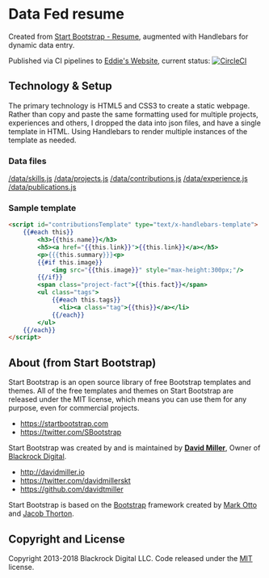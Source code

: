 # Data Fed resume

Created from [Start Bootstrap - Resume](https://startbootstrap.com/template-overviews/resume/), augmented with Handlebars for dynamic data entry.

Published via CI pipelines to [Eddie's Website](https://edwardawebb.com), current status: [![CircleCI](https://circleci.com/gh/eddiewebb/json-resume.svg?style=svg)](https://circleci.com/gh/eddiewebb/json-resume)


## Technology & Setup

The primary technology is HTML5 and CSS3 to create a static webpage.  Rather than copy and paste the same formatting used for multiple projects, experiences and others, I dropped the data into json files, and have a single template in HTML.  Using Handlebars to render multiple instances of the template as needed.

### Data files

[/data/skills.js](/data/skills.js)
[/data/projects.js](/data/projects.js)
[/data/contributions.js](/data/contributions.js)
[/data/experience.js](/data/experience.js)
[/data/publications.js](/data/publications.js)

### Sample template

```html
<script id="contributionsTemplate" type="text/x-handlebars-template">
    {{#each this}}
        <h3>{{this.name}}</h3>
        <h5><a href="{{this.link}}">{{this.link}}</a></h5>
        <p>{{{this.summary}}}<p>
        {{#if this.image}}
            <img src="{{this.image}}" style="max-height:300px;"/>
        {{/if}}
        <span class="project-fact">{{this.fact}}</span>
        <ul class="tags">
            {{#each this.tags}}
              <li><a class="tag">{{this}}</a></li>
            {{/each}}
        </ul>
    {{/each}}
</script>
```


## About (from Start Bootstrap)

Start Bootstrap is an open source library of free Bootstrap templates and themes. All of the free templates and themes on Start Bootstrap are released under the MIT license, which means you can use them for any purpose, even for commercial projects.

* https://startbootstrap.com
* https://twitter.com/SBootstrap

Start Bootstrap was created by and is maintained by **[David Miller](http://davidmiller.io/)**, Owner of [Blackrock Digital](http://blackrockdigital.io/).

* http://davidmiller.io
* https://twitter.com/davidmillerskt
* https://github.com/davidtmiller

Start Bootstrap is based on the [Bootstrap](http://getbootstrap.com/) framework created by [Mark Otto](https://twitter.com/mdo) and [Jacob Thorton](https://twitter.com/fat).

## Copyright and License

Copyright 2013-2018 Blackrock Digital LLC. Code released under the [MIT](https://github.com/BlackrockDigital/startbootstrap-resume/blob/gh-pages/LICENSE) license.
